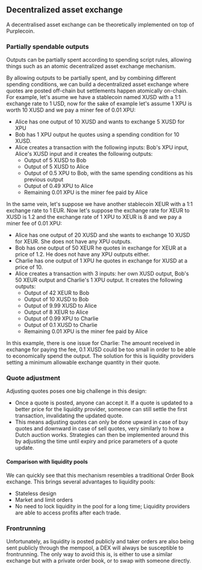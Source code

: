 ## Decentralized asset exchange
A decentralised asset exchange can be theoretically implemented on top of Purplecoin.

### Partially spendable outputs
Outputs can be partially spent according to spending script rules, allowing things such as an atomic decentralized asset exchange mechanism.

By allowing outputs to be partially spent, and by combining different spending conditions, we can build a decentralized asset exchange where quotes are posted off-chain but settlements happen atomically on-chain. For example, let's asume we have a stablecoin named XUSD with a 1:1 exchange rate to 1 USD, now for the sake of example let's assume 1 XPU is worth 10 XUSD and we pay a miner fee of 0.01 XPU:

* Alice has one output of 10 XUSD and wants to exchange 5 XUSD for XPU
* Bob has 1 XPU output he quotes using a spending condition for 10 XUSD.
* Alice creates a transaction with the following inputs: Bob's XPU input, Alice's XUSD input and it creates the following outputs:
  - Output of 5 XUSD to Bob
  - Output of 5 XUSD to Alice
  - Output of 0.5 XPU to Bob, with the same spending conditions as his previous output
  - Output of 0.49 XPU to Alice
  - Remaining 0.01 XPU is the miner fee paid by Alice

In the same vein, let's suppose we have another stablecoin XEUR with a 1:1 exchange rate to 1 EUR. Now let's suppose the exchange rate for XEUR to XUSD is 1.2 and the exchange rate of 1 XPU to XEUR is 8 and we pay a miner fee of 0.01 XPU:

* Alice has one output of 20 XUSD and she wants to exchange 10 XUSD for XEUR. She does not have any XPU outputs.
* Bob has one output of 50 XEUR he quotes in exchange for XEUR at a price of 1.2. He does not have any XPU outputs either.
* Charlie has one output of 1 XPU he quotes in exchange for XUSD at a price of 10.
* Alice creates a transaction with 3 inputs: her own XUSD output, Bob's 50 XEUR output and Charlie's 1 XPU output. It creates the following outputs:
    - Output of 42 XEUR to Bob
    - Output of 10 XUSD to Bob
    - Output of 9.99 XUSD to Alice
    - Output of 8 XEUR to Alice
    - Output of 0.99 XPU to Charlie
    - Output of 0.1 XUSD to Charlie
    - Remaining 0.01 XPU is the miner fee paid by Alice

In this example, there is one issue for Charlie: The amount received in exchange for paying the fee, 0.1 XUSD could be too small in order to be able to economically spend the output. The solution for this is liquidity providers setting a minimum allowable exchange quantity in their quote.

### Quote adjustment
Adjusting quotes poses one big challenge in this design: 
* Once a quote is posted, anyone can accept it. If a quote is updated to a better price for the liquidity provider, someone can still settle the first transaction, invalidating the updated quote. 
* This means adjusting quotes can only be done upward in case of buy quotes and downward in case of sell quotes, very similarly to how a Dutch auction works. Strategies can then be implemented around this by adjusting the time until expiry and price parameters of a quote update.

#### Comparison with liquidity pools
We can quickly see that this mechanism resembles a traditional Order Book exchange. This brings several advantages to liquidity pools:
* Stateless design
* Market and limit orders
* No need to lock liquidity in the pool for a long time; Liquidity providers are able to access profits after each trade.

### Frontrunning
Unfortunately, as liquidity is posted publicly and taker orders are also being sent publicly through the mempool, a DEX will always be susceptible to frontrunning. The only way to avoid this is, is either to use a similar exchange but with a private order book, or to swap with someone directly.
